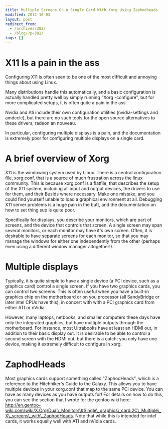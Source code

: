 ```yaml
---
title: Multiple Screens On A Single Card With Xorg Using Zaphodheads
modified: 2012-10-03
layout: post
redirect_from:
  - /archives/382/
  - /blog/?p=382/
tags: []
---
```



X11 Is a pain in the ass
========================

Configuring X11 is often seen to be one of the most difficult and annoying things about using Linux.

Many distributions handle this automatically, and a basic configuration is actually handled pretty well by simply running "Xorg -configure", but for more complicated setups, it is often quite a pain in the ass.

Nvidia and Ati include their own configuration utilities (nvidia-settings and amdccle), but there are no such tools for the open source alternatives to these drivers, radeon an nouveau.

In particular, configuring multiple displays is a pain, and the documentation is extremely poor for configuring multiple displays on a single card.

A brief overview of Xorg
========================

X11 is the windowing system used by Linux. There is a central configuration file, xorg.conf, that is a source of much frustration across the linux community. This is because xorg.conf is a flatfile, that describes the setup of the X11 system, including all input and output devices, the drivers to use for them, and their BusIds where necessary. Make one mistake, and you could find yourself unable to load a graphical environment at all. Debugging X11 server problems is a huge pain in the butt, and the documentation on how to set thing sup is quite poor.

Specifically for displays, you describe your monitors, which are part of screens, and the device that controls that screen. A single screen may span several monitors, or each monitor may have it's own screen. Often, it is desirable to have separate screens for each monitor, so that you may manage the windows for either one independently from the other (perhaps even using a different window manager altogether!).

Multiple displays
=================

Typically, it is quite simple to have a single device (a PCI device, such as a graphics card) control a single screen. If you have two graphics cards, you can control two screens. This is often useful when you have a built-in graphics chip on the motherboard or on you processor (all SandyBridge or later intel CPUs have this), in concert with with a PCI graphics card from either ATI or nVidia.

However, many laptops, netbooks, and smaller computers these days have only the integrated graphics, but have multiple outputs through the motherboard. For instance, most Ultrabooks have at least an HDMI out, in addition to their basic display out. It is desirable to be able to control a second screen with the HDMI out, but there is a catch; you only have one device, making it extremely difficult to configure in xorg.

ZaphodHeads
===========

Most graphics cards support something called "ZaphodHeads", which is a reference to the Hitchhiker's Guide to the Galaxy. This allows you to have multiple devices in your xorg.conf that map to the same PCI device. You can have as many devices as you have outputs for! For details on how to do this, you can see the section that I wrote for the gentoo wiki here: http://en.gentoo-wiki.com/wiki/X.Org/Dual\_Monitors\#Single\_graphics\_card.2C\_Multiple\_X\_screens\_with\_ZaphodHeads. Note that while this is intended for intel cards, it works equally well with ATI and nVidia cards.

